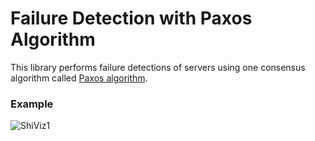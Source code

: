# Failure Detection with Paxos Algorithm

This library performs failure detections of servers using one consensus algorithm called [Paxos algorithm](https://lamport.azurewebsites.net/pubs/paxos-simple.pdf).

### Example
![ShiViz1](https://user-images.githubusercontent.com/81115999/166919675-10e1f639-7337-4310-b023-b0280741313b.png)


